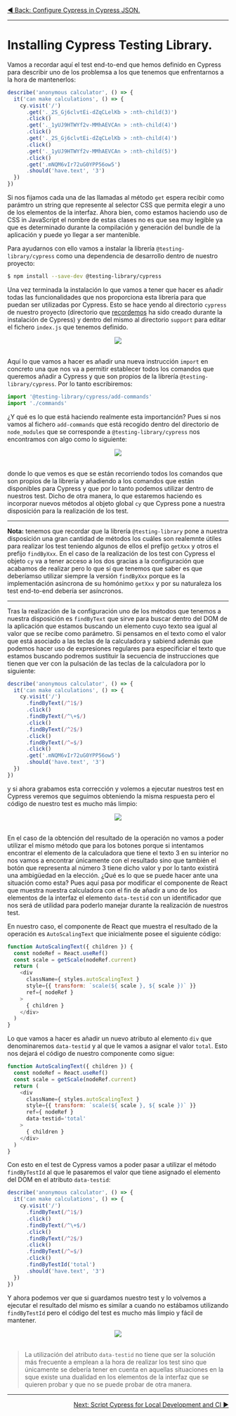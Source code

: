 <p align="left">
  <a href="06_04.md">◀ Back: Configure Cypress in Cypress JSON.</a>
</p>

---
# Installing Cypress Testing Library.

Vamos a recordar aquí el test end-to-end que hemos definido en Cypress para describir uno de los problemsa a los que tenemos que enfrentarnos a la hora de mantenerlos:

```js
describe('anonymous calculator', () => {
  it('can make calculations', () => {
    cy.visit('/')
      .get('._2S_Gj6clvtEi-dZqCLelKb > :nth-child(3)')
      .click()
      .get('._1yUJ9HTWYf2v-MMhAEVCAn > :nth-child(4)')
      .click()
      .get('._2S_Gj6clvtEi-dZqCLelKb > :nth-child(4)')
      .click()
      .get('._1yUJ9HTWYf2v-MMhAEVCAn > :nth-child(5)')
      .click()
      .get('.mNQM6vIr72uG0YPP56ow5')
      .should('have.text', '3')
  })
})
```

Si nos fijamos cada una de las llamadas al método `get` espera recibir como parámtro un string que represente al selector CSS que permita elegir a uno de los elementos de la interfaz. Ahora bien, como estamos haciendo uso de CSS in JavaScript el nombre de estas clases no es que sea muy legible ya que es determinado durante la compilación y generación del bundle de la aplicación y puede yo llegar a ser mantenible. 

Para ayudarnos con ello vamos a instalar la librería `@testing-library/cypress` como una dependencia de desarrollo dentro de nuestro proyecto:

```bash
$ npm install --save-dev @testing-library/cypress
```

Una vez terminada la instalación lo que vamos a tener que hacer es añadir todas las funcionalidades que nos proporciona esta librería para que puedan ser utilizadas por Cypress. Esto se hace yendo al directorio `cypress` de nuestro proyecto (directorio que [recordemos](./06_02.md) ha sido creado durante la instalación de Cypress) y dentro del mismo al directorio `support` para editar el fichero `index.js` que tenemos definido.

<div style='text-align: center'>
  <img src='images/06_25.png' />
</div>
<br />

Aquí lo que vamos a hacer es añadir una nueva instrucción `import` en concreto una que nos va a permitir establecer todos los comandos que queremos añadir a Cypress y que son propios de la librería `@testing-library/cypress`. Por lo tanto escribiremos:

```js
import '@testing-library/cypress/add-commands'
import './commands'
```

¿Y qué es lo que está haciendo realmente esta importanción? Pues si nos vamos al fichero `add-commands` que está recogido dentro del directorio de `node_modules` que se corresponde a `@testing-library/cypress` nos encontramos con algo como lo siguiente:

<div style='text-align: center'>
  <img src='images/06_26.png' />
</div>
<br />

donde lo que vemos es que se están recorriendo todos los comandos que son propios de la librería y añadiendo a los comandos que están disponibles para Cypress y que por lo tanto podemos utilizar dentro de nuestros test. Dicho de otra manera, lo que estaremos haciendo es incorporar nuevos métodos al objeto global `cy` que Cypress pone a nuestra disposición para la realización de los test.

---
**Nota:** tenemos que recordar que la librería `@testing-library` pone a nuestra disposición una gran cantidad de métodos los cuáles son realemnte útiles para realizar los test teniendo algunos de ellos el prefijo `getXxx` y otros el prefijo `findByXxx`. En el caso de la realización de los test con Cypress el objeto `cy` va a tener acceso a los dos gracias a la configuración que acabamos de realizar pero lo que sí que tenemos que saber es que deberíamso utilizar siempre la versión `findByXxx` porque es la implementación asíncrona de su homónimo `getXxx` y por su naturaleza los test end-to-end debería ser asíncronos.

---

Tras la realización de la configuración uno de los métodos que tenemos a nuestra disposición es `findByText` que sirve para buscar dentro del DOM de la aplicación que estamos buscando un elemento cuyo texto sea igual al valor que se recibe como parámetro. Si pensamos en el texto como el valor que está asociado a las teclas de la calculadora y sabiend además que podemos hacer uso de expresiones regulares para especificiar el texto que estamos buscando podremos sustituir la secuencia de instrucciones que tienen que ver con la pulsación de las teclas de la calculadora por lo siguiente:

```js
describe('anonymous calculator', () => {
  it('can make calculations', () => {
    cy.visit('/')
      .findByText(/^1$/)
      .click()
      .findByText(/^\+$/)
      .click()
      .findByText(/^2$/)
      .click()
      .findByText(/^=$/)
      .click()
      .get('.mNQM6vIr72uG0YPP56ow5')
      .should('have.text', '3')
  })
})
```

y si ahora grabamos esta corrección y volemos a ejecutar nuestros test en Cypress veremos que seguimos obteniendo la misma respuesta pero el código de nuestro test es mucho más limpio:

<div style='text-align: center'>
  <img src='images/06_27.png' />
</div>
<br />

En el caso de la obtención del resultado de la operación no vamos a poder utilizar el mismo método que para los botones porque si intentamos encontrar el elemento de la calculadora que tiene el texto 3 en su interior no nos vamos a encontrar únicamente con el resultado sino que también el botón que representa al número 3 tiene dicho valor y por lo tanto existirá una ambigüedad en la elección. ¿Qué es lo que se puede hacer ante una situación como esta? Pues aquí pasa por modificar el componente de React que muestra nuestra calculadora con el fin de añadir a uno de los elementos de la interfaz el elemento `data-testid` con un identificador que nos será de utilidad para poderlo manejar durante la realización de nuestros test.

En nuestro caso, el componente de React que muestra el resultado de la operación es `AutoScalingText` que inicialmente posee el siguiente código:

```js
function AutoScalingText({ children }) {
  const nodeRef = React.useRef()
  const scale = getScale(nodeRef.current)
  return (
    <div
      className={ styles.autoScalingText }
      style={{ transform: `scale(${ scale }, ${ scale })` }}
      ref={ nodeRef }
    >
      { children }
    </div>
  )
}
```

Lo que vamos a hacer es añadir un nuevo atributo al elemento `div` que denominaremos `data-testid` y al que le vamos a asignar el valor `total`. Esto nos dejará el código de nuestro componente como sigue:

```js
function AutoScalingText({ children }) {
  const nodeRef = React.useRef()
  const scale = getScale(nodeRef.current)
  return (
    <div
      className={ styles.autoScalingText }
      style={{ transform: `scale(${ scale }, ${ scale })` }}
      ref={ nodeRef }
      data-testid='total'
    >
      { children }
    </div>
  )
}
```

Con esto en el test de Cypress vamos a poder pasar a utilizar el método `findByTestId` al que le pasaremos el valor que tiene asignado el elemento del DOM en el atributo `data-testid`:

```js
describe('anonymous calculator', () => {
  it('can make calculations', () => {
    cy.visit('/')
      .findByText(/^1$/)
      .click()
      .findByText(/^\+$/)
      .click()
      .findByText(/^2$/)
      .click()
      .findByText(/^=$/)
      .click()
      .findByTestId('total')
      .should('have.text', '3')
  })
})
```

Y ahora podemos ver que si guardamos nuestro test y lo volvemos a ejecutar el resultado del mismo es similar a cuando no estábamos utilizando `findByTestId` pero el código del test es mucho más limpio y fácil de mantener.

<div style='text-align: center'>
  <img src='images/06_28.png' />
</div>
<br />

>
> La utilización del atributo `data-testid` no tiene que ser la solución más frecuente a emplean a la hora de realizar los test sino que únicamente se debería tener en cuenta en aquellas situaciones en la sque existe una dualidad en los elementos de la interfaz que se quieren probar y que no se puede probar de otra manera.
>

---

<p align="right">
  <a href="06_06.md">Next: Script Cypress for Local Development and CI ▶</a>
</p>
